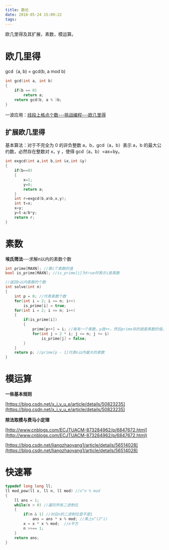 ```yaml
---
title: 数论
date: 2018-05-24 15:09:22
tags:
---
```


欧几里得及其扩展，素数，模运算。

<!-- more -->

# 欧几里得

gcd（a, b) = gcd(b, a mod b)

```c++
int gcd(int a, int b)
{
    if(b == 0)
        return a;
    return gcd(b, a % )b;
}
```

一波应用：[线段上格点个数---挑战编程---欧几里得](https://www.cnblogs.com/kimsimple/p/6680820.html)

## 扩展欧几里得

基本算法：对于不完全为 0 的非负整数 a，b，gcd（a，b）表示 a，b 的最大公约数，必然存在整数对 x，y ，使得 gcd（a，b）=ax+by。

```c++
int exgcd(int a,int b,int &x,int &y)
{
    if(b==0)
    {
        x=1;
        y=0;
        return a;
    }
    int r=exgcd(b,a%b,x,y);
    int t=x;
    x=y;
    y=t-a/b*y;
    return r;
}
```

# 素数

**埃氏筛法**---求解n以内的素数个数

```c++
int prime[MAXN]; //第i个素数的值
bool is_prime[MAXN]; //is_prime[i]为true时表示i是素数

//返回n以内素数的个数
int solve(int n)
{
    int p = 0; //代表素数个数
    for(int i = 2; i <= n; i++)
        is_prime[i] = true;
    for(int i = 2; i <= n; i++)
    {
        if(is_prime[i])
        {
            prime[p++] = i; //每有一个素数，p就++，然后prime存的就是素数的值，然后进行筛选
            for(int j = 2 * i; j <= n; j += i)
                is_prime[j] = false;
        }
    }
    return p; //prime[p - 1]代表n以内最大的素数
}
```

# 模运算

**一些基本规则**

[https://blog.csdn.net/x_i_y_u_e/article/details/50823235](https://blog.csdn.net/x_i_y_u_e/article/details/50823235)

**除法取模与费马小定理**

[http://www.cnblogs.com/ECJTUACM-873284962/p/6847672.html](http://www.cnblogs.com/ECJTUACM-873284962/p/6847672.html)

[https://blog.csdn.net/liangzhaoyang1/article/details/56514028](https://blog.csdn.net/liangzhaoyang1/article/details/56514028)

# 快速幂

```c++
typedef long long ll;
ll mod_pow(ll x, ll n, ll mod) //x^n % mod
{
    ll ans = 1;
    while(n > 0) //遍历所有二进制位
    {
        if(n & 1) //对应n的二进制位是不是1
            ans = ans * x % mod; //乘上x^(2^i)
        x = x * x % mod;  //x平方
        n >>== 1;
    }
    return ans;
}
```

